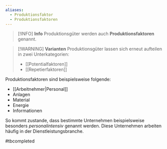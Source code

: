 ```yaml
---
aliases:
  - Produktionsfaktor
  - Produktionsfaktoren
---
```

>[!INFO] **Info**
>Produktionsgüter werden auch **Produktionsfaktoren** genannt.

>[!WARNING] **Varianten**
>Produktionsgüter lassen sich erneut aufteilen in zwei Unterkategorien:
>- [[Potentialfaktoren]]
>- [[Repetierfaktoren]]

Produktionsfaktoren sind beispielsweise folgende:
- [[Arbeitnehmer|Personal]]
- Anlagen
- Material
- Energie
- Informationen

So kommt zustande, dass bestimmte Unternehmen beispielsweise besonders *personalintensiv* genannt werden. Diese Unternehmen arbeiten häufig in der Dienstleistungsbranche.

#tbcompleted 